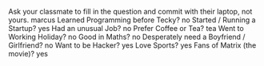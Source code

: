 Ask your classmate to fill in the question and commit with their laptop, not yours.
marcus
Learned Programming before Tecky?
no
Started / Running a Startup?
yes
Had an unusual Job?
no
Prefer Coffee or Tea?
tea
Went to Working Holiday?
no
Good in Maths?
no
Desperately need a Boyfriend / Girlfriend?
no
Want to be Hacker?
yes
Love Sports?
yes
Fans of Matrix (the movie)?
yes